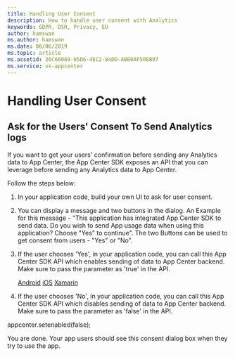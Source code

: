 ```yaml
---
title: Handling User Consent
description: How to handle user consent with Analytics
keywords: GDPR, DSR, Privacy, EU
author: hamswan
ms.author: hamswan
ms.date: 06/06/2019 
ms.topic: article 
ms.assetid: 26C66069-05D6-4EC2-84DD-AB86AF50EB97
ms.service: vs-appcenter
---
```


# Handling User Consent

## Ask for the Users' Consent To Send Analytics logs

If you want to get your users' confirmation before sending any Analytics data to App Center, the App Center SDK exposes an API that you can leverage before sending any Analytics data to App Center.

Follow the steps below:
1. In your application code, build your own UI to ask for user consent.

2. You can display a message and two buttons in the dialog. An Example for this message - "This application has integrated App Center SDK to send data. Do you wish to send App usage data when using this application? Choose "Yes" to continue". The two Buttons can be used to get consent from users - "Yes" or "No". 

3. If the user chooses 'Yes', in your application code, you can call this App Center SDK API which enables sending of data to App Center backend. Make sure to pass the parameter as 'true' in the API.

    [Android](https://docs.microsoft.com/en-us/appcenter/sdk/analytics/android#enable-or-disable-app-center-analytics-at-runtime)
    [iOS](https://docs.microsoft.com/en-us/appcenter/sdk/analytics/ios#enable-or-disable-app-center-analytics-at-runtime)
    [Xamarin](https://docs.microsoft.com/en-us/appcenter/sdk/analytics/xamarin#enable-or-disable-app-center-analytics-at-runtime)
    
4. If the user chooses 'No', in your application code, you can call this App Center SDK API which disables sending of data to App Center backend. Make sure to pass the parameter as 'false' in the API.

appcenter.setenabled(false);

You are done. Your app users should see this consent dialog box when they try to use the app. 
